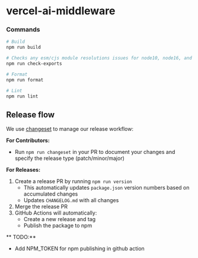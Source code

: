 # vercel-ai-middleware

### Commands

```sh
# Build
npm run build

# Checks any esm/cjs module resolutions issues for node10, node16, and bundler
npm run check-exports

# Format
npm run format

# Lint
npm run lint
```

## Release flow

We use [changeset](https://github.com/changesets/changesets) to manage our release workflow:

**For Contributors:**

- Run `npm run changeset` in your PR to document your changes and specify the release type (patch/minor/major)

**For Releases:**

1. Create a release PR by running `npm run version`
   - This automatically updates `package.json` version numbers based on accumulated changes
   - Updates `CHANGELOG.md` with all changes
2. Merge the release PR
3. GitHub Actions will automatically:
   - Create a new release and tag
   - Publish the package to npm

** TODO:**

- Add ⁠NPM_TOKEN for npm publishing in github action
